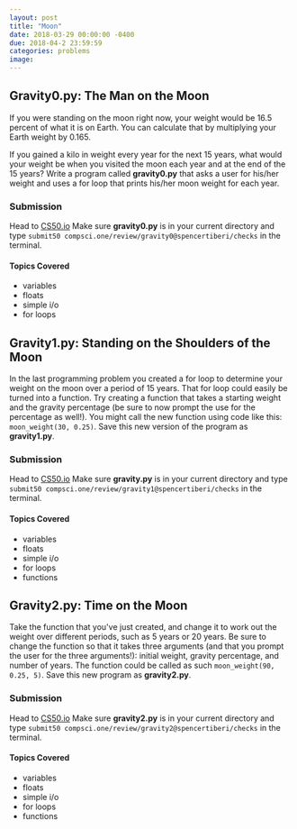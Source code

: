 ```yaml
---
layout: post
title: "Moon"
date: 2018-03-29 00:00:00 -0400
due: 2018-04-2 23:59:59
categories: problems
image:
---
```


## Gravity0.py: The Man on the Moon
If you were standing on the moon right now, your weight would be 16.5 percent of what it is on Earth. You can calculate that by multiplying your Earth weight by 0.165.

If you gained a kilo in weight every year for the next 15 years, what would your weight be when you visited the moon each year and at the end of the 15 years? Write a program called **gravity0.py** that asks a user for his/her weight and uses a for loop that prints his/her moon weight for each year.

### Submission
Head to [CS50.io](cs50.io) Make sure **gravity0.py** is in your current directory and type `submit50 compsci.one/review/gravity0@spencertiberi/checks` in the terminal.

#### Topics Covered
- variables
- floats
- simple i/o
- for loops

## Gravity1.py: Standing on the Shoulders of the Moon
In the last programming problem you created a for loop to determine your weight on the moon over a period of 15 years. That for loop could easily be turned into a function. Try creating a function that takes a starting weight and the gravity percentage (be sure to now prompt the use for the percentage as well!). You might call the new function using code like this: `moon_weight(30, 0.25)`. Save this new version of the program as **gravity1.py**.

### Submission
Head to [CS50.io](cs50.io) Make sure **gravity.py** is in your current directory and type `submit50 compsci.one/review/gravity1@spencertiberi/checks` in the terminal.

#### Topics Covered
- variables
- floats
- simple i/o
- for loops
- functions

## Gravity2.py: Time on the Moon
Take the function that you've just created, and change it to work out the weight over different periods, such as 5 years or 20 years. Be sure to change the function so that it takes three arguments (and that you prompt the user for the three arguments!): initial weight, gravity percentage, and number of years. The function could be called as such `moon_weight(90, 0.25, 5)`. Save this new program as **gravity2.py**.

### Submission
Head to [CS50.io](cs50.io) Make sure **gravity2.py** is in your current directory and type `submit50 compsci.one/review/gravity2@spencertiberi/checks` in the terminal.

#### Topics Covered
- variables
- floats
- simple i/o
- for loops
- functions
